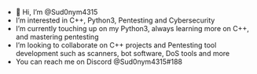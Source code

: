 - 👋 Hi, I’m @Sud0nym4315
- I’m interested in C++, Python3, Pentesting and Cybersecurity 
- I’m currently touching up on my Python3, always learning more on C++, and mastering pentesting
- I’m looking to collaborate on C++ projects and Pentesting tool development such as scanners, bot software, DoS tools and more
- You can reach me on Discord @Sud0nym4315#188
